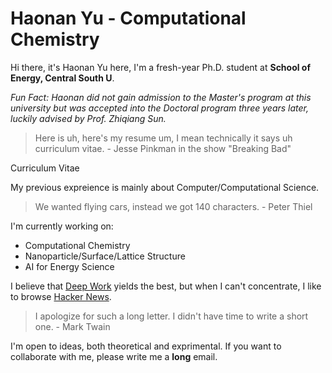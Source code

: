 # Haonan Yu - Computational Chemistry

Hi there, it's Haonan Yu here, I'm a fresh-year Ph.D. student at **School of Energy, Central South U**.

*Fun Fact: Haonan did not gain admission to the Master's program at this university but was accepted into the Doctoral program three years later, luckily advised by Prof. Zhiqiang Sun.*

> Here is uh, here's my resume um, I mean technically it says uh curriculum vitae. - Jesse Pinkman in the show "Breaking Bad"

Curriculum Vitae

My previous expreience is mainly about Computer/Computational Science.

> We wanted flying cars, instead we got 140 characters. - Peter Thiel

I'm currently working on:

- Computational Chemistry
- Nanoparticle/Surface/Lattice Structure
- AI for Energy Science

I believe that [Deep Work](https://en.wikipedia.org/wiki/Attention_management) yields the best, but when I can't concentrate, I like to browse [Hacker News](https://news.ycombinator.com/).

> I apologize for such a long letter. I didn't have time to write a short one. - Mark Twain

I'm open to ideas, both theoretical and exprimental. If you want to collaborate with me, please write me a **long** email.
